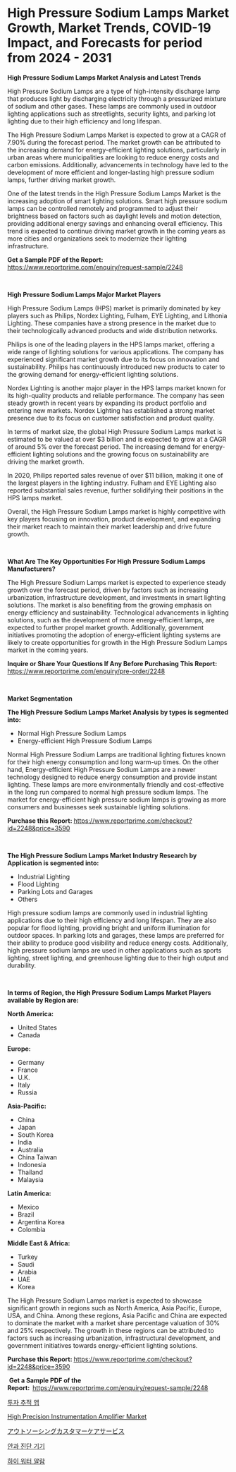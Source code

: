 <p><h1>High Pressure Sodium Lamps Market Growth, Market Trends, COVID-19 Impact, and Forecasts for period from 2024 - 2031</h1></p><p><strong>High Pressure Sodium Lamps Market Analysis and Latest Trends</strong></p>
<p><p>High Pressure Sodium Lamps are a type of high-intensity discharge lamp that produces light by discharging electricity through a pressurized mixture of sodium and other gases. These lamps are commonly used in outdoor lighting applications such as streetlights, security lights, and parking lot lighting due to their high efficiency and long lifespan.</p><p>The High Pressure Sodium Lamps Market is expected to grow at a CAGR of 7.90% during the forecast period. The market growth can be attributed to the increasing demand for energy-efficient lighting solutions, particularly in urban areas where municipalities are looking to reduce energy costs and carbon emissions. Additionally, advancements in technology have led to the development of more efficient and longer-lasting high pressure sodium lamps, further driving market growth.</p><p>One of the latest trends in the High Pressure Sodium Lamps Market is the increasing adoption of smart lighting solutions. Smart high pressure sodium lamps can be controlled remotely and programmed to adjust their brightness based on factors such as daylight levels and motion detection, providing additional energy savings and enhancing overall efficiency. This trend is expected to continue driving market growth in the coming years as more cities and organizations seek to modernize their lighting infrastructure.</p></p>
<p><strong>Get a Sample PDF of the Report:&nbsp;</strong> <a href="https://www.reportprime.com/enquiry/request-sample/2248">https://www.reportprime.com/enquiry/request-sample/2248</a></p>
<p>&nbsp;</p>
<p><strong>High Pressure Sodium Lamps Major Market Players</strong></p>
<p><p>High Pressure Sodium Lamps (HPS) market is primarily dominated by key players such as Philips, Nordex Lighting, Fulham, EYE Lighting, and Lithonia Lighting. These companies have a strong presence in the market due to their technologically advanced products and wide distribution networks.</p><p>Philips is one of the leading players in the HPS lamps market, offering a wide range of lighting solutions for various applications. The company has experienced significant market growth due to its focus on innovation and sustainability. Philips has continuously introduced new products to cater to the growing demand for energy-efficient lighting solutions.</p><p>Nordex Lighting is another major player in the HPS lamps market known for its high-quality products and reliable performance. The company has seen steady growth in recent years by expanding its product portfolio and entering new markets. Nordex Lighting has established a strong market presence due to its focus on customer satisfaction and product quality.</p><p>In terms of market size, the global High Pressure Sodium Lamps market is estimated to be valued at over $3 billion and is expected to grow at a CAGR of around 5% over the forecast period. The increasing demand for energy-efficient lighting solutions and the growing focus on sustainability are driving the market growth.</p><p>In 2020, Philips reported sales revenue of over $11 billion, making it one of the largest players in the lighting industry. Fulham and EYE Lighting also reported substantial sales revenue, further solidifying their positions in the HPS lamps market.</p><p>Overall, the High Pressure Sodium Lamps market is highly competitive with key players focusing on innovation, product development, and expanding their market reach to maintain their market leadership and drive future growth.</p></p>
<p>&nbsp;</p>
<p><strong>What Are The Key Opportunities For High Pressure Sodium Lamps Manufacturers?</strong></p>
<p><p>The High Pressure Sodium Lamps market is expected to experience steady growth over the forecast period, driven by factors such as increasing urbanization, infrastructure development, and investments in smart lighting solutions. The market is also benefiting from the growing emphasis on energy efficiency and sustainability. Technological advancements in lighting solutions, such as the development of more energy-efficient lamps, are expected to further propel market growth. Additionally, government initiatives promoting the adoption of energy-efficient lighting systems are likely to create opportunities for growth in the High Pressure Sodium Lamps market in the coming years.</p></p>
<p><strong>Inquire or Share Your Questions If Any Before Purchasing This Report:</strong> <a href="https://www.reportprime.com/enquiry/pre-order/2248">https://www.reportprime.com/enquiry/pre-order/2248</a></p>
<p>&nbsp;</p>
<p><strong>Market Segmentation</strong></p>
<p><strong>The High Pressure Sodium Lamps Market Analysis by types is segmented into:</strong></p>
<p><ul><li>Normal High Pressure Sodium Lamps</li><li>Energy-efficient High Pressure Sodium Lamps</li></ul></p>
<p><p>Normal High Pressure Sodium Lamps are traditional lighting fixtures known for their high energy consumption and long warm-up times. On the other hand, Energy-efficient High Pressure Sodium Lamps are a newer technology designed to reduce energy consumption and provide instant lighting. These lamps are more environmentally friendly and cost-effective in the long run compared to normal high pressure sodium lamps. The market for energy-efficient high pressure sodium lamps is growing as more consumers and businesses seek sustainable lighting solutions.</p></p>
<p><strong>Purchase this Report:&nbsp;</strong><a href="https://www.reportprime.com/checkout?id=2248&price=3590">https://www.reportprime.com/checkout?id=2248&price=3590</a></p>
<p>&nbsp;</p>
<p><strong>The High Pressure Sodium Lamps Market Industry Research by Application is segmented into:</strong></p>
<p><ul><li>Industrial Lighting</li><li>Flood Lighting</li><li>Parking Lots and Garages</li><li>Others</li></ul></p>
<p><p>High pressure sodium lamps are commonly used in industrial lighting applications due to their high efficiency and long lifespan. They are also popular for flood lighting, providing bright and uniform illumination for outdoor spaces. In parking lots and garages, these lamps are preferred for their ability to produce good visibility and reduce energy costs. Additionally, high pressure sodium lamps are used in other applications such as sports lighting, street lighting, and greenhouse lighting due to their high output and durability.</p></p>
<p>&nbsp;</p>
<p><strong>In terms of Region, the High Pressure Sodium Lamps Market Players available by Region are:</strong></p>
<p>
    <p> <strong> North America: </strong>
        <ul>
            <li>United States</li>
            <li>Canada</li>
        </ul>
        </p> 
    <p> <strong> Europe: </strong>
        <ul>
            <li>Germany</li>
            <li>France</li>
            <li>U.K.</li>
            <li>Italy</li>
            <li>Russia</li>
        </ul>
        </p> 
    <p> <strong> Asia-Pacific: </strong>
        <ul>
            <li>China</li>
            <li>Japan</li>
            <li>South Korea</li>
            <li>India</li>
            <li>Australia</li>
            <li>China Taiwan</li>
            <li>Indonesia</li>
            <li>Thailand</li>
            <li>Malaysia</li>
        </ul>
        </p> 
    <p> <strong> Latin America: </strong>
        <ul>
            <li>Mexico</li>
            <li>Brazil</li>
            <li>Argentina Korea</li>
            <li>Colombia</li>
        </ul>
        </p> 
    <p> <strong> Middle East & Africa: </strong>
        <ul>
            <li>Turkey</li>
            <li>Saudi</li>
            <li>Arabia</li>
            <li>UAE</li>
            <li>Korea</li>
        </ul>
    </p>
    </p>
<p><p>The High Pressure Sodium Lamps market is expected to showcase significant growth in regions such as North America, Asia Pacific, Europe, USA, and China. Among these regions, Asia Pacific and China are expected to dominate the market with a market share percentage valuation of 30% and 25% respectively. The growth in these regions can be attributed to factors such as increasing urbanization, infrastructural development, and government initiatives towards energy-efficient lighting solutions.</p></p>
<p><strong>Purchase this Report: </strong><a href="https://www.reportprime.com/checkout?id=2248&price=3590">https://www.reportprime.com/checkout?id=2248&price=3590</a></p>
<p>&nbsp;<strong>Get a Sample PDF of the Report:&nbsp;&nbsp;</strong><a href="https://www.reportprime.com/enquiry/request-sample/2248">https://www.reportprime.com/enquiry/request-sample/2248</a></p>
<p><strong></strong></p>
<p><p><a href="https://medium.com/@fly879567/%ED%88%AC%EC%9E%90-%EC%B6%94%EC%A0%81-%EC%95%B1-%EC%8B%9C%EC%9E%A5-%EB%B6%84%EC%84%9D-%EB%B0%8F-%EA%B8%B0%EA%B0%84%EB%B3%84-%ED%81%AC%EA%B8%B0%EA%B0%80-2024%EB%85%84%EB%B6%80%ED%84%B0-2031%EB%85%84%EA%B9%8C%EC%A7%80-%EC%98%88%EC%B8%A1%EB%90%A9%EB%8B%88%EB%8B%A4-a71220d2a0b0">투자 추적 앱</a></p><p><a href="https://github.com/kosella/Market-Research-Report-List-2/blob/main/high-precision-instrumentation-amplifier-market.md">High Precision Instrumentation Amplifier Market</a></p><p><a href="https://medium.com/@wesleyeilly8796202/%E3%82%A2%E3%82%A6%E3%83%88%E3%82%BD%E3%83%BC%E3%82%B7%E3%83%B3%E3%82%B0%E3%81%95%E3%82%8C%E3%81%9F%E9%A1%A7%E5%AE%A2%E3%82%B5%E3%83%BC%E3%83%93%E3%82%B9%E5%B8%82%E5%A0%B4%E3%81%AF-%E5%B8%82%E5%A0%B4%E3%82%B7%E3%82%A7%E3%82%A2-%E5%B8%82%E5%A0%B4%E5%8B%95%E5%90%91-%E5%B8%82%E5%A0%B4%E6%88%90%E9%95%B7%E3%81%AB%E9%96%A2%E3%81%99%E3%82%8B%E6%83%85%E5%A0%B1%E3%82%92%E6%8F%90%E4%BE%9B%E3%81%97%E3%81%BE%E3%81%99-ac0fe59ac0db">アウトソーシングカスタマーケアサービス</a></p><p><a href="https://github.com/JackieFauhey9089475/Market-Research-Report-List-1/blob/main/784160410250.md">안과 진단 기기</a></p><p><a href="https://medium.com/@rickymetzdvm/2024%EB%85%84%EB%B6%80%ED%84%B0-2031%EB%85%84%EA%B9%8C%EC%A7%80-%EC%98%88%EC%83%81%EB%90%98%EB%8A%94-%EA%B3%A0%EC%88%98%EC%95%95-%EA%B2%BD%EB%B3%B4-%EC%9E%A5%EC%B9%98-%EC%8B%9C%EC%9E%A5-%EB%8F%99%ED%96%A5-%EB%B0%8F-%EC%8B%9C%EC%9E%A5-%EB%B6%84%EC%84%9D-7622f69fddbc">하이 워터 알람</a></p></p>